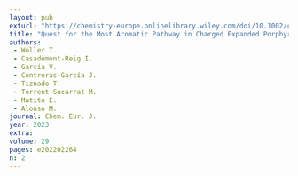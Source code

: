 ```yaml
---
layout: pub
exturl: "https://chemistry-europe.onlinelibrary.wiley.com/doi/10.1002/chem.202300066"
title: "Quest for the Most Aromatic Pathway in Charged Expanded Porphyrins"
authors:
 - Woller T.
 - Casademont-Reig I.
 - García V.
 - Contreras-García J.
 - Tiznado T.
 - Torrent-Sucarrat M.
 - Matito E.
 - Alonso M.
journal: Chem. Eur. J.
year: 2023
extra: 
volume: 29
pages: e202202264
n: 2
---
```

